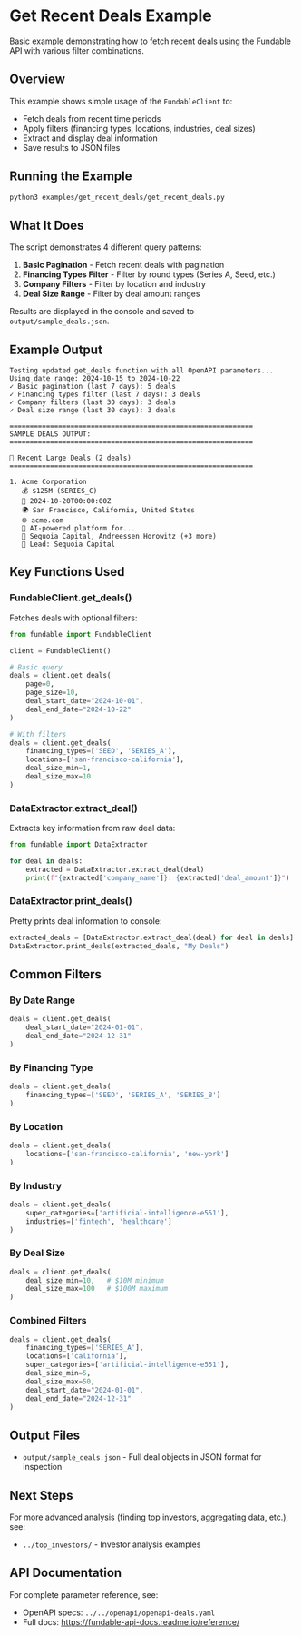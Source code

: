 # Get Recent Deals Example

Basic example demonstrating how to fetch recent deals using the Fundable API with various filter combinations.

## Overview

This example shows simple usage of the `FundableClient` to:
- Fetch deals from recent time periods
- Apply filters (financing types, locations, industries, deal sizes)
- Extract and display deal information
- Save results to JSON files

## Running the Example

```bash
python3 examples/get_recent_deals/get_recent_deals.py
```

## What It Does

The script demonstrates 4 different query patterns:

1. **Basic Pagination** - Fetch recent deals with pagination
2. **Financing Types Filter** - Filter by round types (Series A, Seed, etc.)
3. **Company Filters** - Filter by location and industry
4. **Deal Size Range** - Filter by deal amount ranges

Results are displayed in the console and saved to `output/sample_deals.json`.

## Example Output

```
Testing updated get_deals function with all OpenAPI parameters...
Using date range: 2024-10-15 to 2024-10-22
✓ Basic pagination (last 7 days): 5 deals
✓ Financing types filter (last 7 days): 3 deals
✓ Company filters (last 30 days): 3 deals
✓ Deal size range (last 30 days): 3 deals

============================================================
SAMPLE DEALS OUTPUT:
============================================================

🚀 Recent Large Deals (2 deals)
============================================================

1. Acme Corporation
   💰 $125M (SERIES_C)
   📅 2024-10-20T00:00:00Z
   🌍 San Francisco, California, United States
   🌐 acme.com
   📝 AI-powered platform for...
   💼 Sequoia Capital, Andreessen Horowitz (+3 more)
   🎯 Lead: Sequoia Capital
```

## Key Functions Used

### FundableClient.get_deals()

Fetches deals with optional filters:

```python
from fundable import FundableClient

client = FundableClient()

# Basic query
deals = client.get_deals(
    page=0,
    page_size=10,
    deal_start_date="2024-10-01",
    deal_end_date="2024-10-22"
)

# With filters
deals = client.get_deals(
    financing_types=['SEED', 'SERIES_A'],
    locations=['san-francisco-california'],
    deal_size_min=1,
    deal_size_max=10
)
```

### DataExtractor.extract_deal()

Extracts key information from raw deal data:

```python
from fundable import DataExtractor

for deal in deals:
    extracted = DataExtractor.extract_deal(deal)
    print(f"{extracted['company_name']}: {extracted['deal_amount']}")
```

### DataExtractor.print_deals()

Pretty prints deal information to console:

```python
extracted_deals = [DataExtractor.extract_deal(deal) for deal in deals]
DataExtractor.print_deals(extracted_deals, "My Deals")
```

## Common Filters

### By Date Range
```python
deals = client.get_deals(
    deal_start_date="2024-01-01",
    deal_end_date="2024-12-31"
)
```

### By Financing Type
```python
deals = client.get_deals(
    financing_types=['SEED', 'SERIES_A', 'SERIES_B']
)
```

### By Location
```python
deals = client.get_deals(
    locations=['san-francisco-california', 'new-york']
)
```

### By Industry
```python
deals = client.get_deals(
    super_categories=['artificial-intelligence-e551'],
    industries=['fintech', 'healthcare']
)
```

### By Deal Size
```python
deals = client.get_deals(
    deal_size_min=10,   # $10M minimum
    deal_size_max=100   # $100M maximum
)
```

### Combined Filters
```python
deals = client.get_deals(
    financing_types=['SERIES_A'],
    locations=['california'],
    super_categories=['artificial-intelligence-e551'],
    deal_size_min=5,
    deal_size_max=50,
    deal_start_date="2024-01-01",
    deal_end_date="2024-12-31"
)
```

## Output Files

- `output/sample_deals.json` - Full deal objects in JSON format for inspection

## Next Steps

For more advanced analysis (finding top investors, aggregating data, etc.), see:
- `../top_investors/` - Investor analysis examples

## API Documentation

For complete parameter reference, see:
- OpenAPI specs: `../../openapi/openapi-deals.yaml`
- Full docs: https://fundable-api-docs.readme.io/reference/
